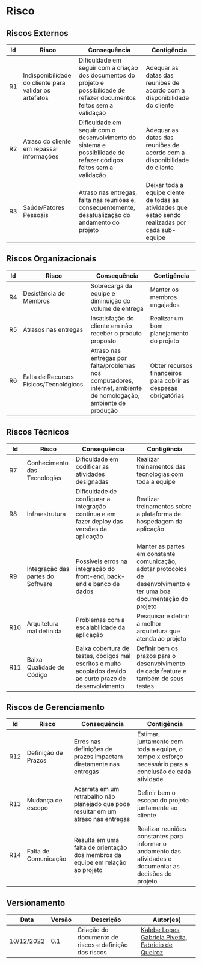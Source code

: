# Risco

## Riscos Externos
| Id | Risco | Consequência | Contigência | 
|------|--------|-----------|-----------|
|   R1  |  Indisponibilidade do cliente para validar os artefatos  |  Dificuldade em seguir com a criação dos documentos do projeto e possibilidade de refazer documentos feitos sem a validação |  Adequar as datas das reuniões de acordo com a disponibilidade do cliente  |
|   R2  |  Atraso do cliente em repassar informações  |  Dificuldade em seguir com o desenvolvimento do sistema e possibilidade de refazer códigos feitos sem a validação  |  Adequar as datas das reuniões de acordo com a disponibilidade do cliente  |
|   R3  |  Saúde/Fatores Pessoais  |  Atraso nas entregas, falta nas reuniões e, consequentemente, desatualização do andamento do projeto  |  Deixar toda a equipe ciente de todas as atividades que estão sendo realizadas por cada sub-equipe  |

## Riscos Organizacionais
| Id | Risco | Consequência | Contigência | 
|------|--------|-----------|-----------|
|   R4  |  Desistência de Membros  |  Sobrecarga da equipe e diminuição do volume de entrega  |  Manter os membros engajados  |
|   R5  |  Atrasos nas entregas  |  Insatisfação do cliente em não receber o produto proposto  |  Realizar um bom planejamento do projeto  |
|   R6  |  Falta de Recursos Físicos/Tecnológicos  |  Atraso nas entregas por falta/problemas nos computadores, internet, ambiente de homologação, ambiente de produção  |  Obter recursos financeiros para cobrir as despesas obrigatórias  |

## Riscos Técnicos
| Id | Risco | Consequência | Contigência | 
|------|--------|-----------|-----------|
|   R7  |  Conhecimento das Tecnologias  |  Dificuldade em codificar as atividades designadas  |  Realizar treinamentos das tecnologias com toda a equipe  |
|   R8  |  Infraestrutura  |  Dificuldade de configurar a integração contínua e em fazer deploy das versões da aplicação   |  Realizar treinamentos sobre a plataforma de hospedagem da aplicação  |
|   R9  |  Integração das partes do Software  |  Possíveis erros na integração do front-end, back-end e banco de dados  |  Manter as partes em constante comunicação, adotar protocolos de desenvolvimento e ter uma boa documentação do projeto  |
|   R10  |  Arquitetura mal definida  |  Problemas com a escalabilidade da aplicação  |  Pesquisar e definir a melhor arquitetura que atenda ao projeto  |
|   R11  |  Baixa Qualidade de Código  |  Baixa cobertura de testes, códigos mal escritos e muito acoplados devido ao curto prazo de desenvolvimento  |  Definir bem os prazos para o desenvolvimento de cada feature e também de seus testes  |

## Riscos de Gerenciamento
| Id | Risco | Consequência | Contigência | 
|------|--------|-----------|-----------|
|   R12  |  Definição de Prazos  |  Erros nas definições de prazos impactam diretamente nas entregas  |  Estimar, juntamente com toda a equipe, o tempo x esforço necessário para a conclusão de cada atividade |
|   R13  |  Mudança de escopo  |  Acarreta em um retrabalho não planejado que pode resultar em um atraso nas entregas  |  Definir bem o escopo do projeto juntamente ao cliente  |
|   R14  |  Falta de Comunicação  |  Resulta em uma falta de orientação dos membros da equipe em relação ao projeto |  Realizar reuniões constantes para informar o andamento das atividades e documentar as decisões do projeto  |

## Versionamento

| Data | Versão | Descrição | Autor(es) |
|------|--------|-----------|-----------|
|  10/12/2022   |  0.1  | Criação do documento de riscos e definição dos riscos | [Kalebe Lopes](https://github.com/KalebeLopes), [Gabriela Pivetta](https://github.com/gabrielapivetta), [Fabricio de Queiroz](https://github.com/FabricioDeQueiroz) |